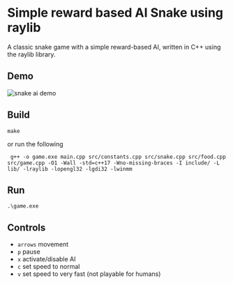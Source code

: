 # Simple reward based AI Snake using raylib

A classic snake game with a simple reward-based AI, written in C++ using the raylib library. 

## Demo

![snake ai demo](https://github.com/alexganea7/Simple-AI-Snake-Game-Using-Raylib/assets/138498475/ea686eb2-d9d8-411e-9ff3-1942aab97a71)

## Build

```console
make
```
 or run the following
```
 g++ -o game.exe main.cpp src/constants.cpp src/snake.cpp src/food.cpp src/game.cpp -O1 -Wall -std=c++17 -Wno-missing-braces -I include/ -L lib/ -lraylib -lopengl32 -lgdi32 -lwinmm
```

## Run

```console
.\game.exe
```

## Controls

- `arrows` movement
- `p` pause
- `x` activate/disable AI
- `c` set speed to normal
- `v` set speed to very fast (not playable for humans)
